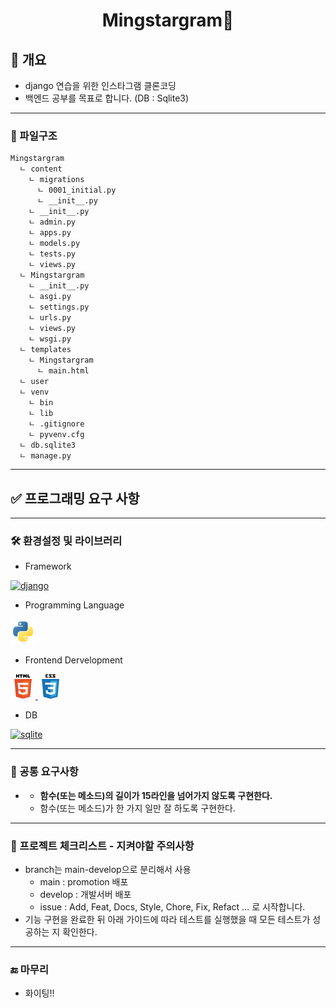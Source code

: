 <h1 align="middle">Mingstargram📸</h1>

## 👀 개요

- django 연습을 위한 인스타그램 클론코딩
- 백엔드 공부를 목표로 합니다. (DB : Sqlite3)

---

### 📁 파일구조

```
Mingstargram
  ㄴ content
    ㄴ migrations
      ㄴ 0001_initial.py
      ㄴ __init__.py
    ㄴ __init__.py
    ㄴ admin.py
    ㄴ apps.py
    ㄴ models.py
    ㄴ tests.py
    ㄴ views.py
  ㄴ Mingstargram
    ㄴ __init__.py
    ㄴ asgi.py
    ㄴ settings.py
    ㄴ urls.py
    ㄴ views.py
    ㄴ wsgi.py
  ㄴ templates
    ㄴ Mingstargram  
      ㄴ main.html
  ㄴ user
  ㄴ venv
    ㄴ bin
    ㄴ lib
    ㄴ .gitignore
    ㄴ pyvenv.cfg
  ㄴ db.sqlite3
  ㄴ manage.py

```

---

## ✅ 프로그래밍 요구 사항

---

### 🛠️ 환경설정 및 라이브러리

- Framework
<p align="left"> <a href="https://www.djangoproject.com/" target="_blank" rel="noreferrer"> <img src="https://cdn.worldvectorlogo.com/logos/django.svg" alt="django" width="40" height="40"/> </a> <br>
  
- Programming Language
<p align="left"> <a href="https://www.python.org" target="_blank" rel="noreferrer"> <img src="https://raw.githubusercontent.com/devicons/devicon/master/icons/python/python-original.svg" alt="python" width="40" height="40"/> </a> <br>

- Frontend Dervelopment
<p align="left"> <a href="https://www.w3.org/html/" target="_blank" rel="noreferrer"> <img src="https://raw.githubusercontent.com/devicons/devicon/master/icons/html5/html5-original-wordmark.svg" alt="html5" width="40" height="40"/> </a> <a href="https://www.w3schools.com/css/" target="_blank" rel="noreferrer"> <img src="https://raw.githubusercontent.com/devicons/devicon/master/icons/css3/css3-original-wordmark.svg" alt="css3" width="40" height="40"/> </a><br>

- DB
<p align="left"> <a href="https://www.sqlite.org/" target="_blank" rel="noreferrer"> <img src="https://www.vectorlogo.zone/logos/sqlite/sqlite-icon.svg" alt="sqlite" width="40" height="40"/> </a> </p>

---

### 📝 공통 요구사항

- - **함수(또는 메소드)의 길이가 15라인을 넘어가지 않도록 구현한다.**
  - 함수(또는 메소드)가 한 가지 일만 잘 하도록 구현한다.

---

### 🚨 프로젝트 체크리스트 - 지켜야할 주의사항

- branch는 main-develop으로 분리해서 사용
  - main : promotion 배포
  - develop : 개발서버 배포
  - issue : Add, Feat, Docs, Style, Chore, Fix, Refact ... 로 시작합니다.
- 기능 구현을 완료한 뒤 아래 가이드에 따라 테스트를 실행했을 때 모든 테스트가 성공하는 지 확인한다.
---

### 🔚 마무리

- 화이팅!!
